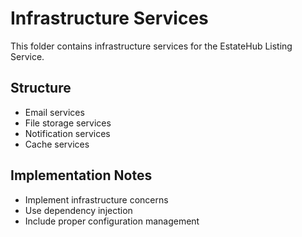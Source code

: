 # Infrastructure Services

This folder contains infrastructure services for the EstateHub Listing Service.

## Structure

- Email services
- File storage services
- Notification services
- Cache services

## Implementation Notes

- Implement infrastructure concerns
- Use dependency injection
- Include proper configuration management
